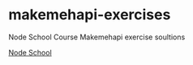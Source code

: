 # makemehapi-exercises
Node School Course Makemehapi exercise soultions

[Node School](https://nodeschool.io/#workshoppers)
